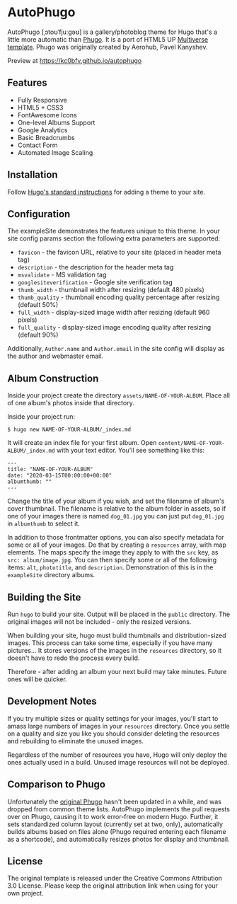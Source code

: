 # AutoPhugo

AutoPhugo [ˌɔtoʊˈfjuːgəʊ] is a gallery/photoblog theme for Hugo that's a little more automatic than [Phugo](https://github.com/kc0bfv/phugo/).  It is a port of HTML5 UP [Multiverse template](https://html5up.net/multiverse).  Phugo was originally created by Aerohub, Pavel Kanyshev.

Preview at <https://kc0bfv.github.io/autophugo>

## Features

- Fully Responsive
- HTML5 + CSS3
- FontAwesome Icons
- One-level Albums Support
- Google Analytics
- Basic Breadcrumbs
- Contact Form
- Automated Image Scaling

## Installation

Follow [Hugo's standard instructions](https://gohugo.io/getting-started/quick-start/#step-3-add-a-theme) for adding a theme to your site.

## Configuration

The exampleSite demonstrates the features unique to this theme.  In your site config params section the following extra parameters are supported:

* `favicon` - the favicon URL, relative to your site (placed in header meta tag)
* `description` - the description for the header meta tag
* `msvalidate` - MS validation tag
* `googlesiteverification` - Google site verification tag
* `thumb_width` - thumbnail width after resizing (default 480 pixels)
* `thumb_quality` - thumbnail encoding quality percentage after resizing (default 50%)
* `full_width` - display-sized image width after resizing (default 960 pixels)
* `full_quality` - display-sized image encoding quality after resizing (default 90%)

Additionally, `Author.name` and `Author.email` in the site config will display as the author and webmaster email.

## Album Construction

Inside your project create the directory `assets/NAME-OF-YOUR-ALBUM`.  Place all of one album's photos inside that directory.

Inside your project run:

```
$ hugo new NAME-OF-YOUR-ALBUM/_index.md
```

It will create an index file for your first album.  Open `content/NAME-OF-YOUR-ALBUM/_index.md` with your text editor. You'll see something like this:

```
---
title: "NAME-OF-YOUR-ALBUM"
date: "2020-03-15T00:00:00+00:00"
albumthumb: ""
---
```

Change the title of your album if you wish, and set the filename of album's cover thumbnail.  The filename is relative to the album folder in assets, so if one of your images there is named `dog_01.jpg` you can just put `dog_01.jpg` in `albumthumb` to select it.

In addition to those frontmatter options, you can also specify metadata for some or all of your images.  Do that by creating a `resources` array, with map elements.  The maps specify the image they apply to with the `src` key, as `src: album/image.jpg`.  You can then specify some or all of the following items: `alt`, `phototitle`, and `description`.  Demonstration of this is in the `exampleSite` directory albums.

## Building the Site

Run `hugo` to build your site.  Output will be placed in the `public` directory.  The original images will not be included - only the resized versions.

When building your site, hugo must build thumbnails and distribution-sized images.  This process can take some time, especially if you have many pictures...  It stores versions of the images in the `resources` directory, so it doesn't have to redo the process every build.

Therefore - after adding an album your next build may take minutes.  Future ones will be quicker.

## Development Notes

If you try multiple sizes or quality settings for your images, you'll start to amass large numbers of images in your `resources` directory.  Once you settle on a quality and size you like you should consider deleting the resources and rebuilding to eliminate the unused images.

Regardless of the number of resources you have, Hugo will only deploy the ones actually used in a build.  Unused image resources will not be deployed.

## Comparison to Phugo

Unfortunately the [original Phugo](https://github.com/aerohub/phugo) hasn't been updated in a while, and was dropped from common theme lists.  AutoPhugo implements the pull requests over on Phugo, causing it to work error-free on modern Hugo.  Further, it sets standardized column layout (currently set at two, only), automatically builds albums based on files alone (Phugo required entering each filename as a shortcode), and automatically resizes photos for display and thumbnail.

## License

The original template is released under the Creative Commons Attribution 3.0 License. Please keep the original attribution link when using for your own project.
